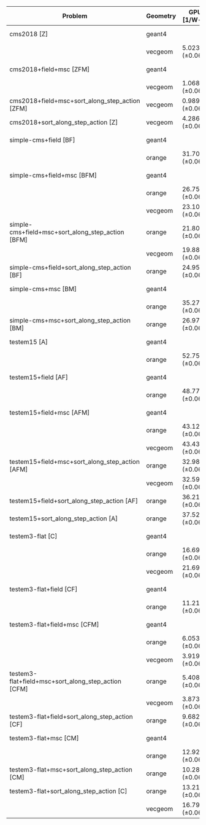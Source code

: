 | Problem                                             | Geometry |     GPU [1/W-h] |     CPU [1/W-h] |  GPU+G4 [1/W-h] |  CPU+G4 [1/W-h] |      G4 [1/W-h] |
| --------------------------------------------------- | -------- | --------------- | --------------- | --------------- | --------------- | --------------- |
| cms2018 [Z]                                         | geant4   |                 |                 |                 |                 |  9.785 (±0.019) |
|                                                     | vecgeom  |  5.023 (±0.069) | 15.959 (±0.019) |  6.493 (±0.069) | 10.204 (±0.019) |                 |
| cms2018+field+msc [ZFM]                             | geant4   |                 |                 |                 |                 |  4.785 (±0.019) |
|                                                     | vecgeom  |  1.068 (±0.069) |  7.042 (±0.019) |  1.286 (±0.069) |  5.541 (±0.019) |                 |
| cms2018+field+msc+sort_along_step_action [ZFM]      | vecgeom  |  0.989 (±0.069) |                 |  1.287 (±0.069) |                 |                 |
| cms2018+sort_along_step_action [Z]                  | vecgeom  |  4.286 (±0.069) |                 |  6.462 (±0.069) |                 |                 |
| simple-cms+field [BF]                               | geant4   |                 |                 |                 |                 | 16.115 (±0.019) |
|                                                     | orange   | 31.700 (±0.069) | 26.582 (±0.019) | 33.059 (±0.069) | 17.665 (±0.019) |                 |
| simple-cms+field+msc [BFM]                          | geant4   |                 |                 |                 |                 | 13.597 (±0.019) |
|                                                     | orange   | 26.752 (±0.069) | 19.929 (±0.019) | 30.125 (±0.069) | 15.513 (±0.019) |                 |
|                                                     | vecgeom  | 23.102 (±0.069) | 19.391 (±0.019) | 27.933 (±0.069) | 14.849 (±0.019) |                 |
| simple-cms+field+msc+sort_along_step_action [BFM]   | orange   | 21.801 (±0.069) |                 | 31.486 (±0.069) |                 |                 |
|                                                     | vecgeom  | 19.885 (±0.069) |                 | 28.207 (±0.069) |                 |                 |
| simple-cms+field+sort_along_step_action [BF]        | orange   | 24.951 (±0.069) |                 | 33.466 (±0.069) |                 |                 |
| simple-cms+msc [BM]                                 | geant4   |                 |                 |                 |                 | 18.609 (±0.019) |
|                                                     | orange   | 35.278 (±0.069) | 23.133 (±0.019) | 43.072 (±0.069) | 16.584 (±0.019) |                 |
| simple-cms+msc+sort_along_step_action [BM]          | orange   | 26.971 (±0.069) |                 | 40.505 (±0.069) |                 |                 |
| testem15 [A]                                        | geant4   |                 |                 |                 |                 | 22.070 (±0.019) |
|                                                     | orange   | 52.756 (±0.069) | 35.733 (±0.019) | 56.647 (±0.069) | 21.079 (±0.019) |                 |
| testem15+field [AF]                                 | geant4   |                 |                 |                 |                 | 16.761 (±0.019) |
|                                                     | orange   | 48.773 (±0.069) | 30.237 (±0.019) | 49.205 (±0.069) | 19.561 (±0.019) |                 |
| testem15+field+msc [AFM]                            | geant4   |                 |                 |                 |                 | 14.066 (±0.019) |
|                                                     | orange   | 43.125 (±0.069) | 23.574 (±0.019) | 47.302 (±0.069) | 17.014 (±0.019) |                 |
|                                                     | vecgeom  | 43.430 (±0.069) | 23.497 (±0.019) | 49.612 (±0.069) | 17.073 (±0.019) |                 |
| testem15+field+msc+sort_along_step_action [AFM]     | orange   | 32.989 (±0.069) |                 | 47.635 (±0.069) |                 |                 |
|                                                     | vecgeom  | 32.593 (±0.069) |                 | 48.948 (±0.069) |                 |                 |
| testem15+field+sort_along_step_action [AF]          | orange   | 36.214 (±0.069) |                 | 51.626 (±0.069) |                 |                 |
| testem15+sort_along_step_action [A]                 | orange   | 37.526 (±0.069) |                 | 55.015 (±0.069) |                 |                 |
| testem3-flat [C]                                    | geant4   |                 |                 |                 |                 | 11.364 (±0.019) |
|                                                     | orange   | 16.697 (±0.069) | 20.668 (±0.019) | 20.812 (±0.069) | 11.005 (±0.019) |                 |
|                                                     | vecgeom  | 21.694 (±0.069) | 19.819 (±0.019) | 26.407 (±0.069) | 11.265 (±0.019) |                 |
| testem3-flat+field [CF]                             | geant4   |                 |                 |                 |                 |  9.127 (±0.019) |
|                                                     | orange   | 11.211 (±0.069) | 16.669 (±0.019) | 13.904 (±0.069) | 10.159 (±0.019) |                 |
| testem3-flat+field+msc [CFM]                        | geant4   |                 |                 |                 |                 |  5.788 (±0.019) |
|                                                     | orange   |  6.053 (±0.069) |  7.977 (±0.019) |  7.409 (±0.069) |  6.827 (±0.019) |                 |
|                                                     | vecgeom  |  3.919 (±0.069) |  7.757 (±0.019) |  4.541 (±0.069) |  6.708 (±0.019) |                 |
| testem3-flat+field+msc+sort_along_step_action [CFM] | orange   |  5.408 (±0.069) |                 |  7.492 (±0.069) |                 |                 |
|                                                     | vecgeom  |  3.873 (±0.069) |                 |  4.534 (±0.069) |                 |                 |
| testem3-flat+field+sort_along_step_action [CF]      | orange   |  9.682 (±0.069) |                 | 14.138 (±0.069) |                 |                 |
| testem3-flat+msc [CM]                               | geant4   |                 |                 |                 |                 |  7.035 (±0.019) |
|                                                     | orange   | 12.923 (±0.069) |  9.395 (±0.019) | 16.698 (±0.069) |  7.679 (±0.019) |                 |
| testem3-flat+msc+sort_along_step_action [CM]        | orange   | 10.289 (±0.069) |                 | 16.479 (±0.069) |                 |                 |
| testem3-flat+sort_along_step_action [C]             | orange   | 13.219 (±0.069) |                 | 21.115 (±0.069) |                 |                 |
|                                                     | vecgeom  | 16.790 (±0.069) |                 | 27.050 (±0.069) |                 |                 |
